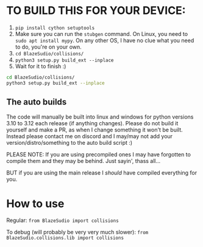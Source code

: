 # TO BUILD THIS FOR YOUR DEVICE:
1. `pip install cython setuptools`
2. Make sure you can run the `stubgen` command. On Linux, you need to `sudo apt install mypy`. On any other OS, I have no clue what you need to do, you're on your own.
3. `cd BlazeSudio/collisions/`
4. `python3 setup.py build_ext --inplace`
5. Wait for it to finish :)

```bash
cd BlazeSudio/collisions/
python3 setup.py build_ext --inplace
```

## The auto builds
The code will manually be built into linux and windows for python versions 3.10 to 3.12 each release (if anything changes). Please do not build it yourself and make a PR, as when I change something it won't be built. Instead please contact me on discord and I may/may not add your version/distro/something to the auto build script :)

PLEASE NOTE: If you are using precompiled ones I may have forgotten to compile them and they may be behind. Just sayin', thass all...

BUT if you are using the main release I *should* have compiled everything for you.

# How to use
Regular: `from BlazeSudio import collisions`

To debug (will probably be very very much slower): `from BlazeSudio.collisions.lib import collisions`
